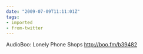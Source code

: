 ```yaml
---
date: "2009-07-09T11:11:01Z"
tags:
- imported
- from-twitter
---
```

AudioBoo: Lonely Phone Shops http://boo.fm/b39482
